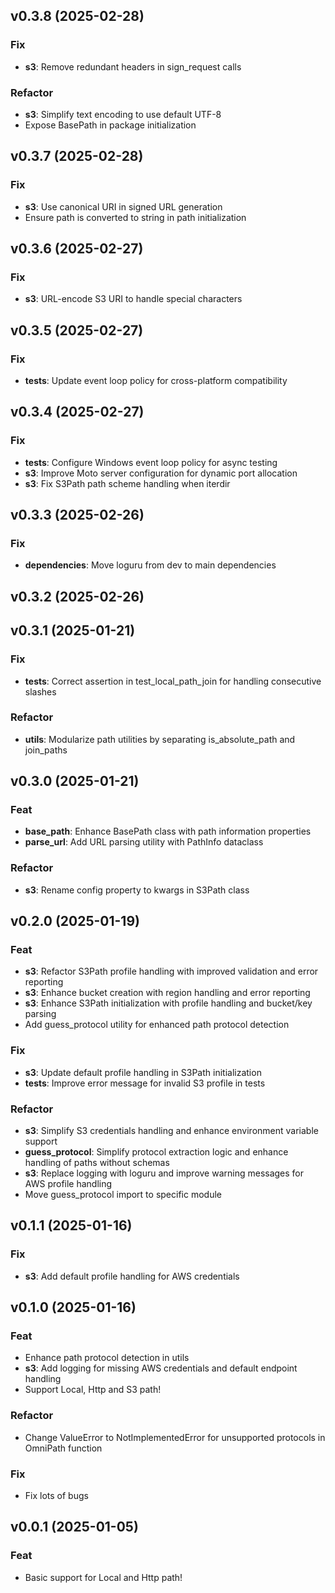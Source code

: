 ## v0.3.8 (2025-02-28)

### Fix

- **s3**: Remove redundant headers in sign_request calls

### Refactor

- **s3**: Simplify text encoding to use default UTF-8
- Expose BasePath in package initialization

## v0.3.7 (2025-02-28)

### Fix

- **s3**: Use canonical URI in signed URL generation
- Ensure path is converted to string in path initialization

## v0.3.6 (2025-02-27)

### Fix

- **s3**: URL-encode S3 URI to handle special characters

## v0.3.5 (2025-02-27)

### Fix

- **tests**: Update event loop policy for cross-platform compatibility

## v0.3.4 (2025-02-27)

### Fix

- **tests**: Configure Windows event loop policy for async testing
- **s3**: Improve Moto server configuration for dynamic port allocation
- **s3**: Fix S3Path path scheme handling when iterdir

## v0.3.3 (2025-02-26)

### Fix

- **dependencies**: Move loguru from dev to main dependencies

## v0.3.2 (2025-02-26)

## v0.3.1 (2025-01-21)

### Fix

- **tests**: Correct assertion in test_local_path_join for handling consecutive slashes

### Refactor

- **utils**: Modularize path utilities by separating is_absolute_path and join_paths

## v0.3.0 (2025-01-21)

### Feat

- **base_path**: Enhance BasePath class with path information properties
- **parse_url**: Add URL parsing utility with PathInfo dataclass

### Refactor

- **s3**: Rename config property to kwargs in S3Path class

## v0.2.0 (2025-01-19)

### Feat

- **s3**: Refactor S3Path profile handling with improved validation and error reporting
- **s3**: Enhance bucket creation with region handling and error reporting
- **s3**: Enhance S3Path initialization with profile handling and bucket/key parsing
- Add guess_protocol utility for enhanced path protocol detection

### Fix

- **s3**: Update default profile handling in S3Path initialization
- **tests**: Improve error message for invalid S3 profile in tests

### Refactor

- **s3**: Simplify S3 credentials handling and enhance environment variable support
- **guess_protocol**: Simplify protocol extraction logic and enhance handling of paths without schemas
- **s3**: Replace logging with loguru and improve warning messages for AWS profile handling
- Move guess_protocol import to specific module

## v0.1.1 (2025-01-16)

### Fix

- **s3**: Add default profile handling for AWS credentials

## v0.1.0 (2025-01-16)

### Feat

- Enhance path protocol detection in utils
- **s3**: Add logging for missing AWS credentials and default endpoint handling
- Support Local, Http and S3 path!

### Refactor

- Change ValueError to NotImplementedError for unsupported protocols in OmniPath function

### Fix

- Fix lots of bugs

## v0.0.1 (2025-01-05)

### Feat

- Basic support for Local and Http path!
